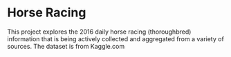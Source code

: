 # Horse Racing

This project explores the 2016 daily horse racing (thoroughbred) information that is being actively collected and aggregated from a variety of sources. The dataset is from Kaggle.com
